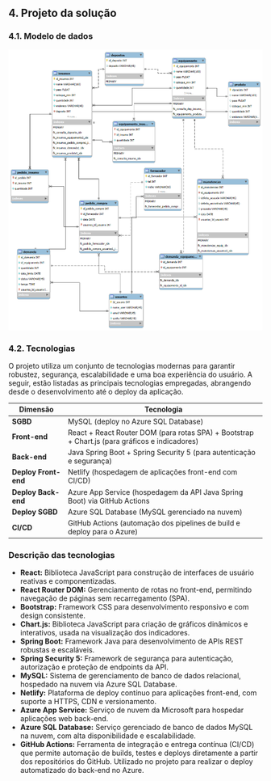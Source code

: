## 4. Projeto da solução

### 4.1. Modelo de dados

![alt text](./images/bd-sensorfix-atual.png)

### 4.2. Tecnologias

O projeto utiliza um conjunto de tecnologias modernas para garantir robustez, segurança, escalabilidade e uma boa experiência do usuário. A seguir, estão listadas as principais tecnologias empregadas, abrangendo desde o desenvolvimento até o deploy da aplicação.

| **Dimensão**   | **Tecnologia**  |
| ---            | ---             |
| **SGBD**       | MySQL (deploy no Azure SQL Database) |
| **Front-end**  | React + React Router DOM (para rotas SPA) + Bootstrap + Chart.js (para gráficos e indicadores) |
| **Back-end**   | Java Spring Boot + Spring Security 5 (para autenticação e segurança) |
| **Deploy Front-end** | Netlify (hospedagem de aplicações front-end com CI/CD) |
| **Deploy Back-end** | Azure App Service (hospedagem da API Java Spring Boot) via GitHub Actions |
| **Deploy SGBD** | Azure SQL Database (MySQL gerenciado na nuvem) |
| **CI/CD**      | GitHub Actions (automação dos pipelines de build e deploy para o Azure) |

### Descrição das tecnologias

- **React:** Biblioteca JavaScript para construção de interfaces de usuário reativas e componentizadas.
- **React Router DOM:** Gerenciamento de rotas no front-end, permitindo navegação de páginas sem recarregamento (SPA).
- **Bootstrap:** Framework CSS para desenvolvimento responsivo e com design consistente.
- **Chart.js:** Biblioteca JavaScript para criação de gráficos dinâmicos e interativos, usada na visualização dos indicadores.
- **Spring Boot:** Framework Java para desenvolvimento de APIs REST robustas e escaláveis.
- **Spring Security 5:** Framework de segurança para autenticação, autorização e proteção de endpoints da API.
- **MySQL:** Sistema de gerenciamento de banco de dados relacional, hospedado na nuvem via Azure SQL Database.
- **Netlify:** Plataforma de deploy contínuo para aplicações front-end, com suporte a HTTPS, CDN e versionamento.
- **Azure App Service:** Serviço de nuvem da Microsoft para hospedar aplicações web back-end.
- **Azure SQL Database:** Serviço gerenciado de banco de dados MySQL na nuvem, com alta disponibilidade e escalabilidade.
- **GitHub Actions:** Ferramenta de integração e entrega contínua (CI/CD) que permite automação de builds, testes e deploys diretamente a partir dos repositórios do GitHub. Utilizado no projeto para realizar o deploy automatizado do back-end no Azure.

